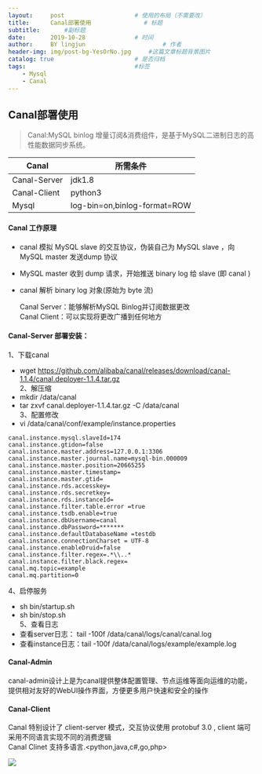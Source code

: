 ```yaml
---
layout:     post   				    # 使用的布局（不需要改）
title:      Canal部署使用 				# 标题 
subtitle:       #副标题
date:       2019-10-28 				# 时间
author:     BY lingjun						# 作者
header-img: img/post-bg-YesOrNo.jpg 	#这篇文章标题背景图片
catalog: true 						# 是否归档
tags:								#标签
    - Mysql
    - Canal
---
```


## Canal部署使用
> Canal:MySQL binlog 增量订阅&消费组件，是基于MySQL二进制日志的高性能数据同步系统。

| Canal|所需条件|
|--|--|
|Canal-Server|jdk1.8|
|Canal-Client|python3|
|Mysql|log-bin=on,binlog-format=ROW|

#### Canal 工作原理
- canal 模拟 MySQL slave 的交互协议，伪装自己为 MySQL slave ，向 MySQL master 发送dump 协议
- MySQL master 收到 dump 请求，开始推送 binary log 给 slave (即 canal )
- canal 解析 binary log 对象(原始为 byte 流)
  
  Canal Server：能够解析MySQL Binlog并订阅数据更改  
  Canal Client：可以实现将更改广播到任何地方

#### Canal-Server 部署安装：
1、下载canal  
- wget https://github.com/alibaba/canal/releases/download/canal-1.1.4/canal.deployer-1.1.4.tar.gz  
2、解压缩  
- mkdir /data/canal
- tar zxvf canal.deployer-1.1.4.tar.gz -C /data/canal  
3、配置修改  
- vi /data/canal/conf/example/instance.properties
```
canal.instance.mysql.slaveId=174
canal.instance.gtidon=false
canal.instance.master.address=127.0.0.1:3306
canal.instance.master.journal.name=mysql-bin.000009
canal.instance.master.position=20665255
canal.instance.master.timestamp=
canal.instance.master.gtid=
canal.instance.rds.accesskey=
canal.instance.rds.secretkey=
canal.instance.rds.instanceId=
canal.instance.filter.table.error =true
canal.instance.tsdb.enable=true
canal.instance.dbUsername=canal
canal.instance.dbPassword=*******
canal.instance.defaultDatabaseName =testdb
canal.instance.connectionCharset = UTF-8
canal.instance.enableDruid=false
canal.instance.filter.regex=.*\\..*
canal.instance.filter.black.regex=
canal.mq.topic=example
canal.mq.partition=0
```  
4、启停服务  
- sh bin/startup.sh
- sh bin/stop.sh  
5、查看日志  
- 查看server日志： tail -100f /data/canal/logs/canal/canal.log
- 查看instance日志：tail -100f /data/canal/logs/example/example.log

#### Canal-Admin
canal-admin设计上是为canal提供整体配置管理、节点运维等面向运维的功能，提供相对友好的WebUI操作界面，方便更多用户快速和安全的操作

#### Canal-Client
Canal 特别设计了 client-server 模式，交互协议使用 protobuf 3.0 , client 端可采用不同语言实现不同的消费逻辑  
Canal Clinet 支持多语言.<python,java,c#,go,php>

![](https://i.loli.net/2019/10/28/FqB8anE67ZUmACj.jpg)